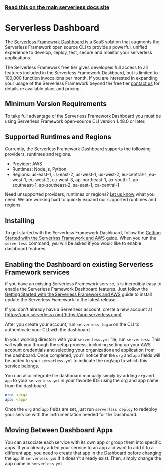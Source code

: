 <!--
title: Serverless Dashboard
menuText: Dashboard
menuOrder: 1
layout: Doc
-->

<!-- DOCS-SITE-LINK:START automatically generated  -->

### [Read this on the main serverless docs site](https://www.serverless.com/framework/docs/guides/dashboard/)

<!-- DOCS-SITE-LINK:END -->

# Serverless Dashboard

The [Serverless Framework Dashboard](https://app.serverless.com/) is a SaaS solution that augments the Serverless Framework open source CLI to provide a powerful, unified experience to develop, deploy, test, secure and monitor your serverless applications.

The Serverless Framework free tier gives developers full access to all features included in the Serverless Framework Dashboard, but is limited to 100,000 function invocations per month. If you are interested in expanding your usage of the Serverless Framework beyond the free tier [contact us](https://serverless.com/enterprise/contact/) for details re available plans and pricing.

## Minimum Version Requirements

To take full advantage of the Serverless Framework Dashboard you must be using Serverless Framework open-source CLI version 1.48.0 or later.

## Supported Runtimes and Regions

Currently, the Serverless Framework Dashboard supports the following providers, runtimes and regions.

- Provider: AWS
- Runtimes: Node.js, Python
- Regions: us-east-1, us-east-2, us-west-1, us-west-2, eu-central-1, eu-west-1, eu-west-2, eu-west-3, ap-northeast-1, ap-south-1, ap-southeast-1, ap-southeast-2, sa-east-1, ca-central-1

Need unsupported providers, runtimes or regions? [Let us know](https://serverless.com/enterprise/) what you need. We are working hard to quickly expand our supported runtimes and regions.

## Installing

To get started with the Serverless Framework Dashboard, follow the [Getting Started with the Serverless Framework and AWS](/framework/docs/getting-started/) guide. When you run the `serverless` command, you will be asked if you would like to enable dashboard features.

## Enabling the Dashboard on existing Serverless Framework services

If you have an existing Serverless Framework service, it is incredibly easy to enable the Serverless Framework Dashboard features. Just follow the [Getting Started with the Serverless Framework and AWS](/framework/docs/getting-started/) guide to install update the Serverless Framework to the latest release.

If you don't already have a Serverless account, create a new account at [https://app.serverless.com](https://app.serverless.com).

After you create your account, run `serverless login` on the CLI to authenticate your CLI with the dashboard.

In your working directory with your `serverless.yml` file, run `serverless`. This will walk you through the setup process, including setting up your AWS account credentials and selecting your organization and application from the dashboard. Once completed, you'll notice that the `org` and `app` fields will be added to your `serverless.yml` to indicate the org/app to which this service belongs.

You can also integrate the dashboard manually simply by adding `org` and `app` to your `serverless.yml` in your favorite IDE using the org and app name from the dashboard.

```yaml
org: <org>
app: <app>
```

Once the `org` and `app` fields are set, just run `serverless deploy` to redeploy your service with the instrumentation needed for the Dashboard.

## Moving Between Dashboard Apps

You can associate each service with its own app or group them into specific apps. If you already added your service to an app and want to add it to a different app, you need to create that app in the Dashboard before changing the `app` in `serverless.yml` if it doesn't already exist. Then, simply change the app name in `serverless.yml`.
